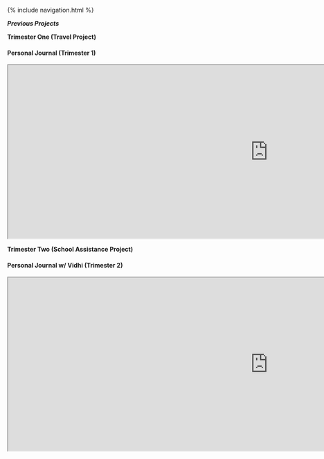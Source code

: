 {% include navigation.html %}

**_Previous Projects_**

**Trimester One (Travel Project)**

<h4>Personal Journal (Trimester 1)</h4>
<iframe width="1200" height="400" src="https://docs.google.com/document/d/e/2PACX-1vQdRx6NOQL5yXYXe_6_csJb5NQOkA-O-pHjrHNLYUlHWPgrvyXZCTO3MtCrRrr-sfcg3uBVbvMiGktr/pub?embedded=true" title="Trimester 1 Personal Journal" frameborder="8"></iframe>

**Trimester Two (School Assistance Project)**

<h4>Personal Journal w/ Vidhi (Trimester 2)</h4>

<iframe width="1200" height="400" src="https://docs.google.com/document/d/e/2PACX-1vQs513MKBOLdZepwUeyIIsKz9aPX4fma8UqM__P-vdRbxxfy2geMWaSII09B_sz8qD3xqWy_ENX8wig/pub?embedded=true" title="Trimester 1 Personal Journal" frameborder="8"></iframe>

